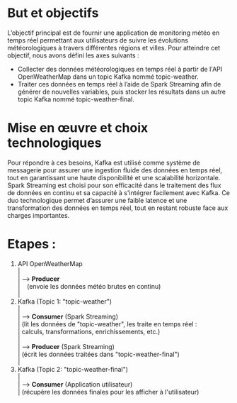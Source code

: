 
# But et objectifs  
L’objectif principal est de fournir une application de monitoring météo en temps réel permettant aux utilisateurs de suivre les évolutions météorologiques à travers différentes régions et villes. Pour atteindre cet objectif, nous avons défini les axes suivants :  
  
- Collecter des données météorologiques en temps réel à partir de l'API OpenWeatherMap dans un topic Kafka nommé topic-weather.  
- Traiter ces données en temps réel à l’aide de Spark Streaming afin de générer de nouvelles variables, puis stocker les résultats dans un autre topic Kafka nommé topic-weather-final.
  
# Mise en œuvre et choix technologiques  
Pour répondre à ces besoins, Kafka est utilisé comme système de messagerie pour assurer une ingestion fluide des données en temps réel, tout en garantissant une haute disponibilité et une scalabilité horizontale. Spark Streaming est choisi pour son efficacité dans le traitement des flux de données en continu et sa capacité à s'intégrer facilement avec Kafka. Ce duo technologique permet d’assurer une faible latence et une transformation des données en temps réel, tout en restant robuste face aux charges importantes.  

# Etapes :  

1. API OpenWeatherMap  
   |  
   | --> **Producer**  
   |&nbsp; &nbsp;   (envoie les données météo brutes en continu)  
   |
2. Kafka (Topic 1: "topic-weather")  
   |  
   | --> **Consumer** (Spark Streaming)   
   |     (lit les données de "topic-weather", les traite en temps réel :  
   |      calculs, transformations, enrichissements, etc.)  
   |  
   | --> **Producer** (Spark Streaming)  
   |     (écrit les données traitées dans "topic-weather-final")  
   |  
3. Kafka (Topic 2: "topic-weather-final")  
   |  
   | --> **Consumer** (Application utilisateur)  
   |     (récupère les données finales pour les afficher à l'utilisateur)
